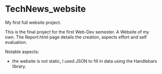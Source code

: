 # TechNews_website
My first full website project. 


This is the final project for the first Web-Dev semester. A Website of my own.
The Report.html page details the creation, aspects effort and self evaluation.  

Notable aspects:

- the website is not static, I used JSON to fill in data using the Handlebars library.
